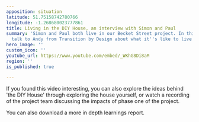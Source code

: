 ```yaml
---
apposition: situation
latitude: 51.75158742780766
longitude: -1.268680023777861
title: Living in the DIY House, an interview with Simon and Paul
summary: 'Simon and Paul both live in our Becket Street project. In this video they
  talk to Andy from Transition by Design about what it''s like to live there. '
hero_image: ''
custom_icon: ''
youtube_url: https://www.youtube.com/embed/_WKhG8Di8aM
region: ''
is_published: true

---
```

If you found this video interesting, you can also explore the ideas behind 'the DIY House' through exploring the house yourself, or watch a recording of the project team discussing the impacts of phase one of the project.

You can also download a more in depth learnings report.